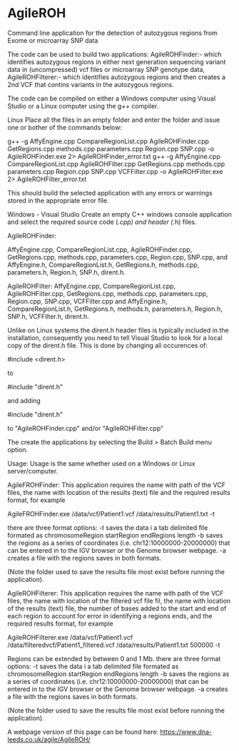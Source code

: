 # AgileROH
Command line application for the detection of autozygous regions from Exome or microarray SNP data

The code can be used to build two applications:
AgileROHFinder:- which identifies autozygous regions in either next generation sequencing variant data in (uncompressed) vcf files or microarray SNP genotype data,
AgileROHFilterer:- which identifies autozygous regions and then creates a 2nd VCF that contins variants in the autozygous regions.

The code can be compiled on either a Windows computer using Visual Studio or a Linux computer using the g++ compiler.

Linux
Place all the files in an empty folder and enter the folder and issue one or bother of the commands below:

g++ -g 	AffyEngine.cpp 	CompareRegionList.cpp 	AgileROHFinder.cpp 	GetRegions.cpp 	methods.cpp 	parameters.cpp 	Region.cpp 	SNP.cpp -o 	AgileROHFinder.exe 2> 	AgileROHFinder_error.txt
g++ -g 	AffyEngine.cpp 	CompareRegionList.cpp 	AgileROHFilter.cpp 	GetRegions.cpp 	methods.cpp 	parameters.cpp 	Region.cpp 	SNP.cpp 	VCFFilter.cpp -o 	AgileROHFilter.exe 2> 	AgileROHFilter_error.txt

This should build the selected application with any errors or warnings stored in the appropriate error file.

Windows - Visual Studio
Create an empty C++ windows console application and select the required source code (*.cpp) and header (*.h) files. 

AgileROHFinder: 

AffyEngine.cpp, CompareRegionList.cpp, AgileROHFinder.cpp, GetRegions.cpp, methods.cpp, parameters.cpp, Region.cpp, SNP.cpp, and AffyEngine.h, CompareRegionList.h, GetRegions.h, methods.cpp, parameters.h, Region.h, SNP.h, dirent.h.

AgileROHFilter: AffyEngine.cpp, CompareRegionList.cpp, AgileROHFilter.cpp, GetRegions.cpp, methods.cpp, parameters.cpp, Region.cpp, SNP.cpp, VCFFilter.cpp and AffyEngine.h, CompareRegionList.h, GetRegions.h, methods.h, parameters.h, Region.h, SNP.h, VCFFilter.h, dirent.h.

Unlike on Linux systems the dirent.h header files is typically included in the installation, consequently you need to tell Visual Studio to look for a local copy of the dirent.h file. This is done by changing all occurences of:

#include <dirent.h> 

to

#include "dirent.h"

and adding 

#include "dirent.h"

to "AgileROHFinder.cpp" and/or "AgileROHFilter.cpp"

The create the applications by selecting the Build > Batch Build menu option. 

Usage:
Usage is the same whether used on a Windows or Linux server/computer.

AgileFROHFinder:
This application requires the name with path of the VCF files, the name with location of the results (text) file and the required results format, for example 

AgileFROHFinder.exe /data/vcf/Patient1.vcf /data/results/Patient1.txt -t

there are three format options:
-t saves the data i a tab delimited file formated as chromosome<tab>Region start<tab>Region end<tab>Regions length
-b saves the regions as a series of coordinates (i.e. chr12:10000000-20000000) that can be entered in to the IGV browser or the Genome browser webpage.
-a creates a file with the regions saves in both formats.

(Note the folder used to save the results file most exist before running the application).

AgileROHFilterer:
This application requires the name with path of the VCF files, the name with location of the filtered vcf file fil, the name with location of the results (text) file, the number of bases added to the start and end of each region to account for error in identifying a regions ends, and the required results format, for example 

AgileROHFilterer.exe /data/vcf/Patient1.vcf /data/filteredvcf/Patient1_filtered.vcf /data/results/Patient1.txt 500000 -t

Regions can be extended by between 0 and 1 Mb.
there are three format options:
-t saves the data i a tab delimited file formated as chromosome<tab>Region start<tab>Region end<tab>Regions length
-b saves the regions as a series of coordinates (i.e. chr12:10000000-20000000) that can be entered in to the IGV browser or the Genome browser webpage.
-a creates a file with the regions saves in both formats.

(Note the folder used to save the results file most exist before running the application).

A webpage version of this page can be found here: https://www.dna-leeds.co.uk/agile/AgileROH/
